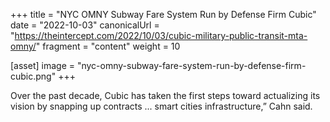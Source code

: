 +++
title = "NYC OMNY Subway Fare System Run by Defense Firm Cubic"
date = "2022-10-03"
canonicalUrl = "https://theintercept.com/2022/10/03/cubic-military-public-transit-mta-omny/"
fragment = "content"
weight = 10

[asset]
    image = "nyc-omny-subway-fare-system-run-by-defense-firm-cubic.png"
+++

Over the past decade, Cubic has taken the first steps toward actualizing 
its vision by snapping up contracts ... smart cities infrastructure,” Cahn 
said.
